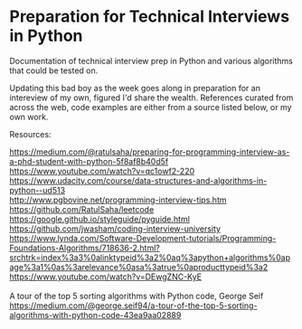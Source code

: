 # Preparation for Technical Interviews in Python
Documentation of technical interview prep in Python and various algorithms that could be tested on.

Updating this bad boy as the week goes along in preparation for an intereview of my own, figured I'd share the wealth. References curated from across the web, code examples are either from a source listed below, or my own work.

Resources:

https://medium.com/@ratulsaha/preparing-for-programming-interview-as-a-phd-student-with-python-5f8af8b40d5f <br />
https://www.youtube.com/watch?v=qc1owf2-220  <br />
https://www.udacity.com/course/data-structures-and-algorithms-in-python--ud513 <br />
http://www.pgbovine.net/programming-interview-tips.htm <br />
https://github.com/RatulSaha/leetcode <br />
https://google.github.io/styleguide/pyguide.html <br />
https://github.com/jwasham/coding-interview-university <br />
https://www.lynda.com/Software-Development-tutorials/Programming-Foundations-Algorithms/718636-2.html?srchtrk=index%3a3%0alinktypeid%3a2%0aq%3apython+algorithms%0apage%3a1%0as%3arelevance%0asa%3atrue%0aproducttypeid%3a2
https://www.youtube.com/watch?v=DEwgZNC-KyE <br /><br />
A tour of the top 5 sorting algorithms with Python code, George Seif <br />https://medium.com/@george.seif94/a-tour-of-the-top-5-sorting-algorithms-with-python-code-43ea9aa02889<br />

